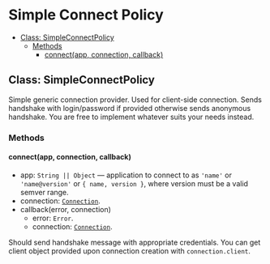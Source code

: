 # Simple Connect Policy

* [Class: SimpleConnectPolicy](#class-simpleconnectpolicy)
  * [Methods](#methods)
    * [connect(app, connection, callback)](#connectapp-connection-callback)

## Class: SimpleConnectPolicy

Simple generic connection provider. Used for client-side connection.
Sends handshake with login/password if provided otherwise sends
anonymous handshake.
You are free to implement whatever suits your needs instead.

### Methods

#### connect(app, connection, callback)

* app: `String || Object` — application to connect to as `'name'` or
  `'name@version'` or `{ name, version }`, where version must be
  a valid semver range.
* connection: [`Connection`](./connection.md#class-connection).
* callback(error, connection)
  * error: `Error`.
  * connection: [`Connection`](./connection.md#class-connection).

Should send handshake message with appropriate credentials. You can get client
object provided upon connection creation with `connection.client`.
